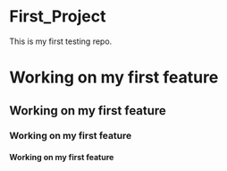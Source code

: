 # First_Project
This is my first testing repo.

# Working on my first feature
## Working on my first feature
### Working on my first feature
#### Working on my first feature
